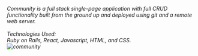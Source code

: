 <i>Community<i/> is a full stack single-page application with full CRUD functionality built from the ground up and deployed using git and a remote web server. 
<br/>
<br/>
Technologies Used:
<br/>
Ruby on Rails, React, Javascript, HTML, and CSS.
<br/>
![community](https://user-images.githubusercontent.com/44300521/51726684-9a444900-2036-11e9-9de0-00e6ea77895f.gif)
